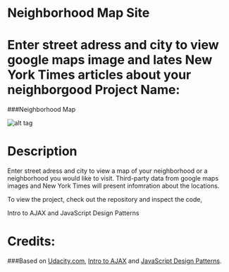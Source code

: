 # Neighborhood Map Site
Enter street adress and city to view google maps image and lates New York Times articles about your neighborgood
Project Name:
===============================
###Neighborhood Map

![alt tag](http://s27.postimg.org/wmf83tbrn/Screen_Shot_2016_02_14_at_18_52_17.png)

Description
===============================

Enter street adress and city to view a map of your neighborhood or a neighborhood you would like to visit. 
Third-party data from google maps images and New York Times will present infomration about the locations. 

To view the project, check out the repository and inspect the code,

Intro to AJAX and JavaScript Design Patterns

Credits:
===============================
###Based on [Udacity.com](https://www.udacity.com/course/ud884), [Intro to AJAX](https://www.udacity.com/courses/ud110) 
and [JavaScript Design Patterns](https://www.udacity.com/courses/ud989).
